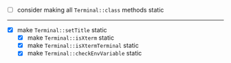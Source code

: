 - [ ] consider making all `Terminal::class` methods static
 ---
 
- [x] make `Terminal::setTitle` static
    - [x] make `Terminal::isXterm` static
    - [x] make `Terminal::isXtermTerminal` static
    - [x] make `Terminal::checkEnvVariable` static
